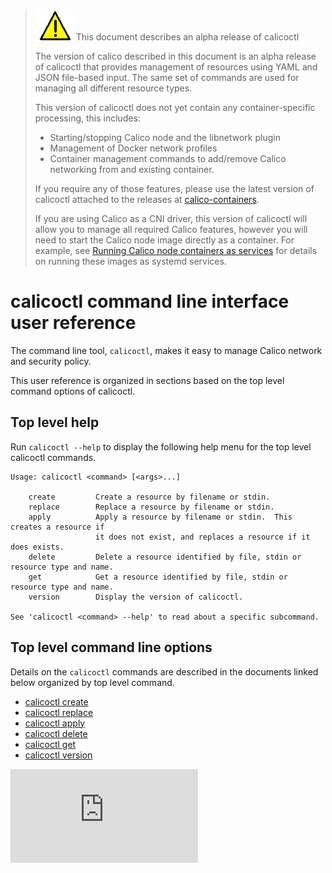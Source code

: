 > ![warning](images/warning.png) This document describes an alpha release of calicoctl
>
> The version of calico described in this document is an alpha release of
> calicoctl that provides management of resources using YAML and JSON
> file-based input.  The same set of commands are used for managing all 
> different resource types.
>
> This version of calicoctl does not yet contain any container-specific
> processing, this includes:
>
> -  Starting/stopping Calico node and the libnetwork plugin
> -  Management of Docker network profiles
> -  Container management commands to add/remove Calico networking from
>    and existing container.
>
> If you require any of those features, please use the latest version of
> calicoctl attached to the releases at [calico-containers](https://github.com/projectcalico/calico-containers/releases).
>
> If you are using Calico as a CNI driver, this version of calicoctl will
> allow you to manage all required Calico features, however you will need
> to start the Calico node image directly as a container.  For example,
> see [Running Calico node containers as services](https://github.com/projectcalico/calico-containers/blob/master/docs/CalicoAsService.md) for details on
> running these images as systemd services.

# calicoctl command line interface user reference

The command line tool, `calicoctl`, makes it easy to manage Calico network
and security policy.

This user reference is organized in sections based on the top level command options
of calicoctl.

## Top level help

Run `calicoctl --help` to display the following help menu for the top level 
calicoctl commands.

```
Usage: calicoctl <command> [<args>...]

    create         Create a resource by filename or stdin.
    replace        Replace a resource by filename or stdin.
    apply          Apply a resource by filename or stdin.  This creates a resource if
                   it does not exist, and replaces a resource if it does exists.
    delete         Delete a resource identified by file, stdin or resource type and name.
    get            Get a resource identified by file, stdin or resource type and name.
    version        Display the version of calicoctl.

See 'calicoctl <command> --help' to read about a specific subcommand.
```

## Top level command line options

Details on the `calicoctl` commands are described in the documents linked below
organized by top level command.

-  [calicoctl create](calicoctl/create.md)
-  [calicoctl replace](calicoctl/replace.md)
-  [calicoctl apply](calicoctl/apply.md)
-  [calicoctl delete](calicoctl/delete.md)
-  [calicoctl get](calicoctl/get.md)
-  [calicoctl version](calicoctl/version.md)

[![Analytics](https://calico-ga-beacon.appspot.com/UA-52125893-3/calico-containers/docs/calicoctl.md?pixel)](https://github.com/igrigorik/ga-beacon)
